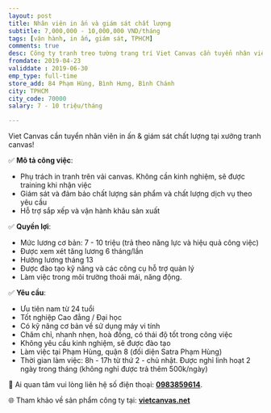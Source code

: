 ```yaml
---
layout: post
title: Nhân viên in ấn và giám sát chất lượng
subtitle: 7,000,000 - 10,000,000 VND/tháng
tags: [vận hành, in ấn, giám sát, TPHCM]
comments: true
desc: Công ty tranh treo tường trang trí Viet Canvas cần tuyển nhân viên in ấn & giám sát chất lượng tại xưởng tranh canvas. Mức lương cơ bản từ 7 - 10 triệu (trả theo năng lực và hiệu quả công việc). Có lương tháng 13, được tăng lương 6 tháng một lần.
fromdate: 2019-04-23
validdate : 2019-06-30
emp_type: full-time
store_add: 84 Phạm Hùng, Bình Hưng, Bình Chánh
city: TPHCM
city_code: 70000
salary: 7 - 10 triệu/tháng

---
```


Viet Canvas cần tuyển nhân viên in ấn & giám sát chất lượng tại xưởng tranh canvas!

✅ **Mô tả công việc**:

- Phụ trách in tranh trên vải canvas. Không cần kinh nghiệm, sẽ được training khi nhận việc
- Giám sát và đảm bảo chất lượng sản phẩm và chất lượng dịch vụ theo yêu cầu
- Hỗ trợ sắp xếp và vận hành khâu sản xuất

✅ **Quyền lợi**:

- Mức lương cơ bản: 7 - 10 triệu (trả theo năng lực và hiệu quả công việc)
- Được xem xét tăng lương 6 tháng/lần
- Hưởng lương tháng 13
- Được đào tạo kỹ năng và các công cụ hỗ trợ quản lý
- Làm việc trong môi trường thoải mái, năng động.

✅ **Yêu cầu**:

+ Ưu tiên nam từ 24 tuổi
+ Tốt nghiệp Cao đẳng / Đại học
+ Có kỹ năng cơ bản về sử dụng máy vi tính
+ Chăm chỉ, nhanh nhẹn, hoà đồng, có thái độ tốt trong công việc
+ Không yêu cầu kinh nghiệm, sẽ được đào tạo
+ Làm việc tại Phạm Hùng, quận 8 (đối diện Satra Phạm Hùng)
+ Thời gian làm việc: 8h - 17h từ thứ 2 - chủ nhật. Được nghỉ linh hoạt 2 ngày trong tháng (không nghỉ được trả thêm 500k/ngày)

📲 Ai quan tâm vui lòng liên hệ số điện thoại: [**0983859614**](tel:0983859614).

🌐 Tham khảo về sản phẩm công ty tại: [**vietcanvas.net**](https://vietcanvas.net/)
